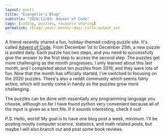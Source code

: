 ```yaml
---
layout: posts
title: "Evangelie's Blog"
subtitle: "2020/12/03: Advent of Code"
tags: [coding, puzzles, resource sharing]
permalink: /blog/:year/:month/:day/:title:output_ext
---
```


A friend recently shared a fun, holiday-themed coding puzzle site. It's called [Advent of Code](https://adventofcode.com/). From December 1st to December 25th, a new puzzle is posted daily. Each puzzle has two steps, and you need to successfully give the answer to the first step to access the second step. The puzzles get more challenging as the month progresses. I only learned about this last month, and I completed about ten puzzles from 2019, and they were lots of fun. Now that the month has officially started, I've switched to focusing on the 2020 puzzles. There's also a reddit community which seems fairly active, which will surely come in handy as the puzzles grow more challenging. 

The puzzles can be done with essentially any programming language you choose, although so far I have found python very convenient because all of the input is given as a text file. If it sounds interesting, check it out!


P.S. Hello, world! My goal is to have one blog post a week, minimum. I'll be posting mostly computer science, statistics, and math related posts, but maybe I will also branch out and post some book reviews.